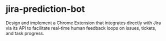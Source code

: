 # jira-prediction-bot
Design and implement a Chrome Extension that integrates directly with Jira via its API to facilitate real-time human feedback loops on issues, tickets, and task progress.
